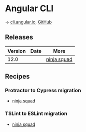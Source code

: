 # Angular CLI

→ [cli.angular.io](https://cli.angular.io/), [GitHub](https://github.com/angular/angular-cli)

## Releases

Version | Date | More
------- | ---- | ----
12.0 | | [ninja squad](https://blog.ninja-squad.com/2021/05/12/angular-cli-12.0/)

## Recipes

### Protractor to Cypress migration

* [ninja squad](https://blog.ninja-squad.com/2021/05/05/migrating-from-protractor-to-cypress/)

### TSLint to ESLint migration

* [ninja squad](https://blog.ninja-squad.com/2021/03/31/migrating-from-tslint-to-eslint/)
